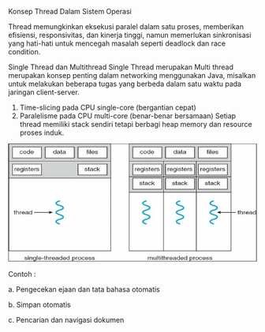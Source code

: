 Konsep Thread Dalam Sistem Operasi

Thread memungkinkan eksekusi paralel dalam satu proses, memberikan efisiensi, responsivitas, dan kinerja tinggi, namun memerlukan sinkronisasi yang hati-hati untuk mencegah masalah seperti deadlock dan race condition.

Single Thread dan Multithread
Single Thread merupakan 
Multi thread merupakan konsep penting dalam networking menggunakan Java, misalkan untuk melakukan beberapa tugas yang berbeda dalam satu waktu pada jaringan client-server.
1.	Time-slicing pada CPU single-core (bergantian cepat)
2.	Paralelisme pada CPU multi-core (benar-benar bersamaan) Setiap thread memiliki stack sendiri tetapi berbagi heap memory dan resource proses induk.

 ![alt text](https://raw.githubusercontent.com/Havidrosihandanu/SisOp-2025/main/week-7/gambar-konsep-thread.webp)

Contoh :

   a.	Pengecekan ejaan dan tata bahasa otomatis
  
   b.	Simpan otomatis
   
   c.	Pencarian dan navigasi dokumen
